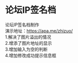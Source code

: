 # 论坛IP签名档
论坛IP签名档制作<br />
演示地址：https://apa.me/zhizuo/<br />
1.解决了图片溢出的情况<br />
2.增添了图片地址的显示<br />
3.增加输入为空的判断<br />
4.增加修改成功提示信息框<br />
